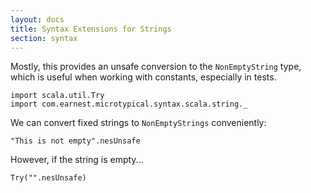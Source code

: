 ```yaml
---
layout: docs
title: Syntax Extensions for Strings
section: syntax
---
```


Mostly, this provides an unsafe conversion to the `NonEmptyString` type, which is useful when working with constants, especially in tests.

```tut:silent
import scala.util.Try
import com.earnest.microtypical.syntax.scala.string._
```

We can convert fixed strings to `NonEmptyStrings` conveniently:

```tut
"This is not empty".nesUnsafe
```

However, if the string is empty...

```tut
Try("".nesUnsafe)
```
